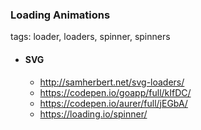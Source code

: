 ### Loading Animations
tags: loader, loaders, spinner, spinners
- #### SVG
  - http://samherbert.net/svg-loaders/
  - https://codepen.io/goapp/full/kIfDC/
  - https://codepen.io/aurer/full/jEGbA/
  - https://loading.io/spinner/
